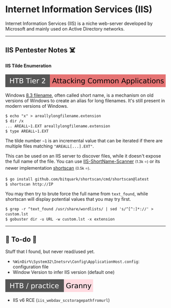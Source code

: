 # Internet Information Services (IIS)

<div class="row row-cols-lg-2"><div>

Internet Information Services (IIS) is a niche web-server developed by Microsoft and mainly used on Active Directory networks.
</div><div>
</div></div>

<hr class="sep-both">

## IIS Pentester Notes ☠️

<div class="row row-cols-lg-2"><div>

#### IIS Tilde Enumeration

[![attacking_common_applications](../../../../cybersecurity/_badges/htb/attacking_common_applications.svg)](https://academy.hackthebox.com/course/preview/attacking-common-applications)

Windows [8.3 filename](https://en.wikipedia.org/wiki/8.3_filename), often called short name, is a mechanism on old versions of Windows to create an alias for long filenames. It's still present in modern versions of Windows.

```shell!
$ echo "x" > areallylongfilename.extension
$ dir /x
... AREALL~1.EXT areallylongfilename.extension
$ type AREALL~1.EXT
```

The tilde number `~1` is an incremental value that can be iterated if there are multiple files matching `"AREALL[...].EXT"`.

This can be used on an IIS server to discover files, while it doesn't expose the full name of the file. You can use [IIS-ShortName-Scanner](https://github.com/irsdl/IIS-ShortName-Scanner) <small>(1.3k ⭐)</small> or its newer implementation [shortscan](https://github.com/bitquark/shortscan) <small>(0.5k ⭐)</small>.

```shell!
$ go install github.com/bitquark/shortscan/cmd/shortscan@latest
$ shortscan http://IP
```

You may then try to brute force the full name from `text_found`, while shortscan will display potential values that you may try first.

```shell!
$ grep -r ^text_found /usr/share/wordlists/ | sed 's/^[^:]*://' > custom.lst
$ gobuster dir -u URL -w custom.lst -x extension
```
</div><div>
</div></div>

<hr class="sep-both">

## 👻 To-do 👻

Stuff that I found, but never read/used yet.

<div class="row row-cols-lg-2"><div>

* `%WinDir%\System32\Inetsrv\Config\ApplicationHost.config`: configuration file
* Window Version to infer IIS version (default one)

[![granny](../../../../cybersecurity/_badges/htb-p/granny.svg)](https://app.hackthebox.com/machines/Granny)

* IIS v6 RCE (`iis_webdav_scstoragepathfromurl`)
</div><div>
</div></div>